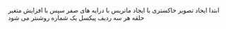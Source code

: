 ابتدا ایجاد تصویر خاکستری با ایجاد ماتریس با درایه های صفر
سپس با افزایش متغیر حلقه هر سه ردیف پیکسل یک شماره روشنتر می شود
